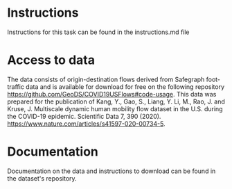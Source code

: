 # Instructions
Instructions for this task can be found in the instructions.md file

# Access to data

The data consists of origin-destination flows derived from Safegraph foot-traffic data and is available for download for free on the following repository https://github.com/GeoDS/COVID19USFlows#code-usage. This data was prepared for the publication of Kang, Y., Gao, S., Liang, Y. Li, M., Rao, J. and Kruse, J. Multiscale dynamic human mobility flow dataset in the U.S. during the COVID-19 epidemic. Scientific Data 7, 390 (2020). https://www.nature.com/articles/s41597-020-00734-5.

# Documentation 

Documentation on the data and instructions to download can be found in the dataset's repository.

